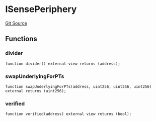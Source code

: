 # ISensePeriphery
[Git Source](https://github.com/Swivel-Finance/illuminate/blob/756f41d3de7041d0b83523598284cee2b14c535e/src/interfaces/ISensePeriphery.sol)


## Functions
### divider


```solidity
function divider() external view returns (address);
```

### swapUnderlyingForPTs


```solidity
function swapUnderlyingForPTs(address, uint256, uint256, uint256) external returns (uint256);
```

### verified


```solidity
function verified(address) external view returns (bool);
```

